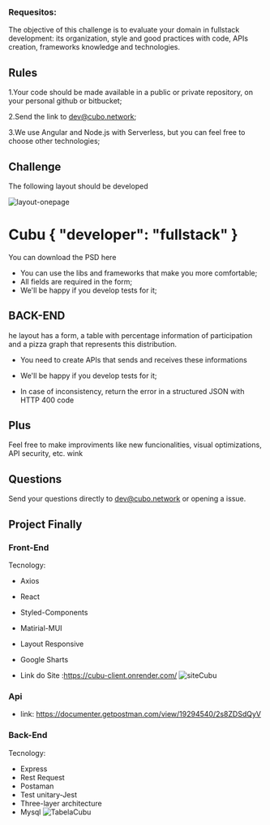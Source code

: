 ### Requesitos:

The objective of this challenge is to evaluate your domain in fullstack development: its organization, style and good practices with code, APIs creation, frameworks knowledge and technologies.

## Rules

1.Your code should be made available in a public or private repository, on your personal github or bitbucket;

2.Send the link to dev@cubo.network;

3.We use Angular and Node.js with Serverless, but you can feel free to choose other technologies;

## Challenge

The following layout should be developed

![layout-onepage](https://user-images.githubusercontent.com/94709800/211327550-e5ae6047-58ee-4558-9bcb-ba8a526820b5.png)

# Cubu { "developer": "fullstack" }

You can download the PSD here

- You can use the libs and frameworks that make you more comfortable;
- All fields are required in the form;
- We'll be happy if you develop tests for it;

## BACK-END

he layout has a form, a table with percentage information of participation and a pizza graph that represents this distribution.

- You need to create APIs that sends and receives these informations

- We'll be happy if you develop tests for it;

- In case of inconsistency, return the error in a structured JSON with HTTP 400 code

## Plus

Feel free to make improviments like new funcionalities, visual optimizations, API security, etc. wink

## Questions



Send your questions directly to dev@cubo.network or opening a issue.

## Project Finally

### Front-End

Tecnology:

- Axios
- React
- Styled-Components
- Matirial-MUI
- Layout Responsive
- Google Sharts

- Link do Site :<https://cubu-client.onrender.com/>
![siteCubu](https://user-images.githubusercontent.com/94709800/213529572-8a3583a0-8519-4dcf-b7cb-21761b7ef58e.png)

### Api

- link: <https://documenter.getpostman.com/view/19294540/2s8ZDSdQyV>

### Back-End

Tecnology:

- Express  
- Rest Request
- Postaman
- Test unitary-Jest
- Three-layer architecture
- Mysql
![TabelaCubu](https://user-images.githubusercontent.com/94709800/213529569-681bea47-34f0-4a6c-858f-c15d0a59c199.png)
